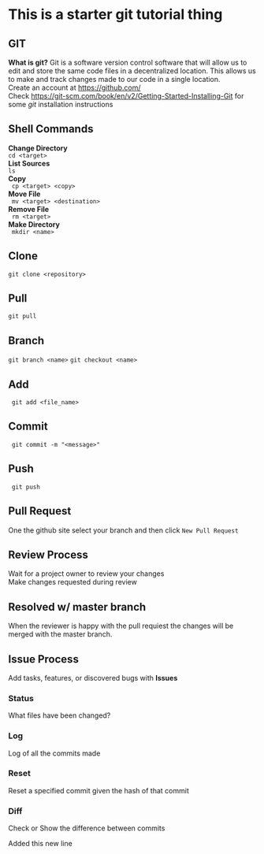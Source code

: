 # This is a starter git tutorial thing

## GIT
**What is git?** Git is a software version control software that will allow us to edit and store the same code files in a decentralized location. This allows us to make and track changes made to our code in a single location. <br/>
Create an account at https://github.com/ <br/>
Check https://git-scm.com/book/en/v2/Getting-Started-Installing-Git for some *git* installation instructions <br/>

## Shell Commands
**Change Directory**<br/>
``` cd <target> ``` <br/>
**List Sources**<br/>
``` ls ``` <br/>
**Copy**<br/>
``` cp <target> <copy>``` <br/>
**Move File**<br/>
``` mv <target> <destination>``` <br/>
**Remove File**<br/>
``` rm <target>``` <br/>
**Make Directory**<br/>
``` mkdir <name>``` <br/>

## Clone
```git clone <repository>```

## Pull
``` git pull ```

## Branch
``` git branch <name> ```
``` git checkout <name> ```

## Add
``` git add <file_name>```

## Commit
``` git commit -m "<message>"```

## Push
``` git push```

## Pull Request
One the github site select your branch and then click ```New Pull Request```

## Review Process
Wait for a project owner to review your changes<br/>
Make changes requested during review<br/>

## Resolved w/ master branch
When the reviewer is happy with the pull requiest the changes will be merged with the master branch.

## Issue Process
Add tasks, features, or discovered bugs with **Issues**

### Status
What files have been changed?
### Log
Log of all the commits made
### Reset
Reset a specified commit given the hash of that commit
### Diff
Check or Show the difference between commits

Added this new line
